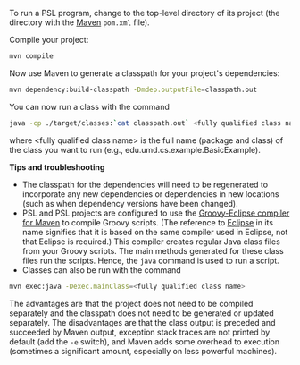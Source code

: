 To run a PSL program, change to the top-level directory of its project (the directory with the [Maven](http://maven.apache.org) ```pom.xml``` file).

Compile your project:

```sh
mvn compile
```

Now use Maven to generate a classpath for your project's dependencies:

```sh
mvn dependency:build-classpath -Dmdep.outputFile=classpath.out
```

You can now run a class with the command

```sh
java -cp ./target/classes:`cat classpath.out` <fully qualified class name>
```

where \<fully qualified class name\> is the full name (package and class) of the class you want to run (e.g., edu.umd.cs.example.BasicExample).

**Tips and troubleshooting**

* The classpath for the dependencies will need to be regenerated to incorporate any new dependencies or dependencies in new locations (such as when dependency versions have been changed).
* PSL and PSL projects are configured to use the [Groovy-Eclipse compiler for Maven](http://groovy.codehaus.org/Groovy-Eclipse+compiler+plugin+for+Maven) to compile Groovy scripts. (The reference to [Eclipse](http://www.eclipse.org) in its name signifies that it is based on the same compiler used in Eclipse, not that Eclipse is required.) This compiler creates regular Java class files from your Groovy scripts. The main methods generated for these class files run the scripts. Hence, the `java` command is used to run a script.
* Classes can also be run with the command

```sh
mvn exec:java -Dexec.mainClass=<fully qualified class name>
```

The advantages are that the project does not need to be compiled separately and the classpath does not need to be generated or updated separately. The disadvantages are that the class output is preceded and succeeded by Maven output, exception stack traces are not printed by default (add the `-e` switch), and Maven adds some overhead to execution (sometimes a significant amount, especially on less powerful machines).